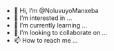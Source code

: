- 👋 Hi, I’m @NoluvuyoManxeba
- 👀 I’m interested in ...
- 🌱 I’m currently learning ...
- 💞️ I’m looking to collaborate on ...
- 📫 How to reach me ...

<!---
NoluvuyoManxeba/NoluvuyoManxeba is a ✨ special ✨ repository because its `README.md` (this file) appears on your GitHub profile.
You can click the Preview link to take a look at your changes.
--->
